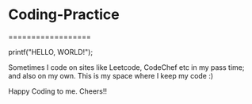 # Coding-Practice
==================

printf("HELLO, WORLD!");

Sometimes I code on sites like Leetcode, CodeChef etc in my pass time; and also on my own.
This is my space where I keep my code :)

Happy Coding to me. Cheers!!
